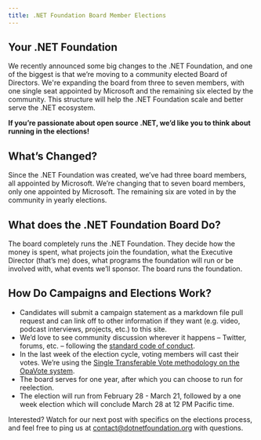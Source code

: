 ```yaml
---
title: .NET Foundation Board Member Elections
---
```


## Your .NET Foundation

We recently announced some big changes to the .NET Foundation, and one of the biggest is that we’re moving to a community elected Board of Directors. We're expanding the board from three to seven members, with one single seat appointed by Microsoft and the remaining six elected by the community. This structure will help the .NET Foundation scale and better serve the .NET ecosystem.

**If you’re passionate about open source .NET, we’d like you to think about running in the elections!**

## What’s Changed?

Since the .NET Foundation was created, we’ve had three board members, all appointed by Microsoft. We’re changing that to seven board members, only one appointed by Microsoft. The remaining six are voted in by the community in yearly elections.

## What does the .NET Foundation Board Do?

The board completely runs the .NET Foundation. They decide how the money is spent, what projects join the foundation, what the Executive Director (that’s me) does, what programs the foundation will run or be involved with, what events we’ll sponsor. The board runs the foundation.

## How Do Campaigns and Elections Work?

*   Candidates will submit a campaign statement as a markdown file pull request and can link off to other information if they want (e.g. video, podcast interviews, projects, etc.) to this site.
*   We’d love to see community discussion wherever it happens – Twitter, forums, etc. – following the [standard code of conduct](https://dotnetfoundation.org/code-of-conduct).
*   In the last week of the election cycle, voting members will cast their votes. We’re using the [Single Transferable Vote methodology on the OpaVote system](https://www.opavote.com/methods/single-transferable-vote).
*   The board serves for one year, after which you can choose to run for reelection.
*   The election will run from February 28 - March 21, followed by a one week election which will conclude March 28 at 12 PM Pacific time.

Interested? Watch for our next post with specifics on the elections process, and feel free to ping us at [contact@dotnetfoundation.org](mailto:contact@dotnetfoundation.org) with questions.

